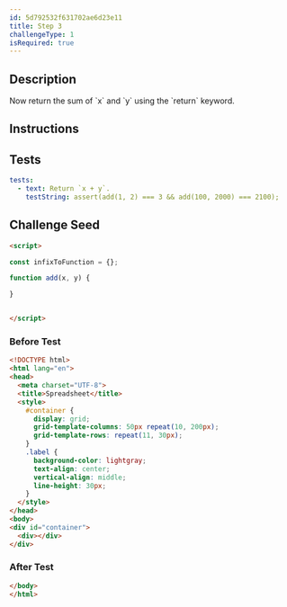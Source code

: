 ```yaml
---
id: 5d792532f631702ae6d23e11
title: Step 3
challengeType: 1
isRequired: true
---
```


## Description
<section id='description'>
Now return the sum of `x` and `y` using the `return` keyword.
</section>

## Instructions
<section id='instructions'>

</section>

## Tests
<section id='tests'>

```yml
tests:
  - text: Return `x + y`.
    testString: assert(add(1, 2) === 3 && add(100, 2000) === 2100);

```

</section>

## Challenge Seed
<section id='challengeSeed'>

<div id='html-seed'>

```html
<script>

const infixToFunction = {};

function add(x, y) {

}


</script>
```

</div>


### Before Test
<div id='html-setup'>

```html
<!DOCTYPE html>
<html lang="en">
<head>
  <meta charset="UTF-8">
  <title>Spreadsheet</title>
  <style>
    #container {
      display: grid;
      grid-template-columns: 50px repeat(10, 200px);
      grid-template-rows: repeat(11, 30px);
    }
    .label {
      background-color: lightgray;
      text-align: center;
      vertical-align: middle;
      line-height: 30px;
    }
  </style>
</head>
<body>
<div id="container">
  <div></div>
</div>
```

</div>


### After Test
<div id='html-teardown'>

```html
</body>
</html>
```

</div>


</section>
